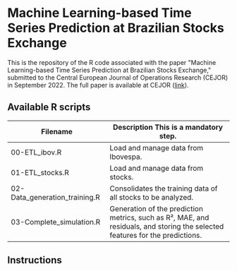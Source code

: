 # Machine Learning-based Time Series Prediction at Brazilian Stocks Exchange
This is the repository of the R code associated with the paper "Machine Learning-based Time Series Prediction at Brazilian Stocks Exchange," submitted to the Central European Journal of Operations Research (CEJOR) in September 2022. The full paper is available at CEJOR  ([link]( https://www.springer.com/journal/10100/)).

## Available R scripts

| Filename                           | Description **This is a mandatory step.**                                                          |
|------------------------------------|----------------------------------------------------------------------------------------------------|
| 00-ETL_ibov.R                      | Load and manage data from Ibovespa.                                                                |
| 01-ETL_stocks.R                    | Load and manage data from stocks.                                                                  |
| 02-Data_generation_training.R      | Consolidates the training data of all stocks to be analyzed.                                       |
| 03-Complete_simulation.R           | Generation of the prediction metrics, such as R², MAE, and residuals, and storing the selected features for the predictions.  |

## Instructions

